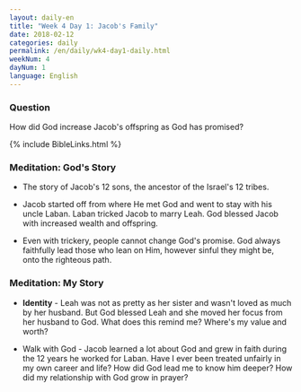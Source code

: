 ```yaml
---
layout: daily-en
title: "Week 4 Day 1: Jacob's Family"
date: 2018-02-12
categories: daily
permalink: /en/daily/wk4-day1-daily.html
weekNum: 4
dayNum: 1
language: English
---
```


### Question     
How did God increase Jacob's offspring as God has promised?

{% include BibleLinks.html %} 

### Meditation: God's Story   
+ The story of Jacob's 12 sons, the ancestor of the Israel's 12 tribes. 

+ Jacob started off from where He met God and went to stay with his uncle Laban. Laban tricked Jacob to marry Leah. God blessed Jacob with increased wealth and offspring. 

+ Even with trickery, people cannot change God's promise. God always faithfully lead those who lean on Him, however sinful they might be, onto the righteous path. 

### Meditation: My Story   
+ **Identity** - Leah was not as pretty as her sister and wasn't loved as much by her husband. But God blessed Leah and she moved her focus from her husband to God. What does this remind me? Where's my value and worth? 

+ Walk with God - Jacob learned a lot about God and grew in faith during the 12 years he worked for Laban. Have I ever been treated unfairly in my own career and life? How did God lead me to know him deeper? How did my relationship with God grow in prayer? 
